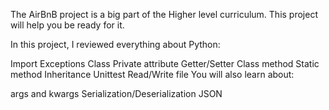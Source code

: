 The AirBnB project is a big part of the Higher level curriculum. This project will help you be ready for it.

In this project, I reviewed everything about Python:

Import
Exceptions
Class
Private attribute
Getter/Setter
Class method
Static method
Inheritance
Unittest
Read/Write file
You will also learn about:

args and kwargs
Serialization/Deserialization
JSON
